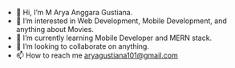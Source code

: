 - 👋 Hi, I’m M Arya Anggara Gustiana.
- 👀 I’m interested in Web Development, Mobile Development, and anything about Movies.
- 🌱 I’m currently learning Mobile Developer and MERN stack.
- 💞️ I’m looking to collaborate on anything.
- 📫 How to reach me aryagustiana101@gmail.com

<!---
aryagustiana101/aryagustiana101 is a ✨ special ✨ repository because its `README.md` (this file) appears on your GitHub profile.
You can click the Preview link to take a look at your changes.
--->
